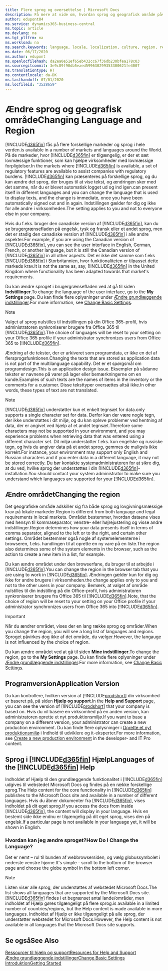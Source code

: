 ```yaml
---
title: Flere sprog og oversættelse | Microsoft Docs
description: Få mere at vide om, hvordan sprog og geografisk område påvirker din oplevelse i Business Central.
author: edupont04
ms.service: dynamics365-business-central
ms.topic: article
ms.devlang: na
ms.tgt_pltfrm: na
ms.workload: na
ms.search.keywords: language, locale, localization, culture, region, regional settings
ms.date: 06/17/2020
ms.author: edupont
ms.openlocfilehash: da2ea0e51ef65eb432cc67f36db230bfea178c03
ms.sourcegitcommit: 3e9c89f90db5eaed599630299353300621fe4007
ms.translationtype: HT
ms.contentlocale: da-DK
ms.lasthandoff: 07/01/2020
ms.locfileid: "3528659"
---
```

# <a name="changing-language-and-region"></a><span data-ttu-id="0c07c-103">Ændre sprog og geografisk område</span><span class="sxs-lookup"><span data-stu-id="0c07c-103">Changing Language and Region</span></span>

[!INCLUDE[d365fin](includes/d365fin_md.md)] <span data-ttu-id="0c07c-104">fås på flere forskellige markeder og sprog i hele verden.</span><span class="sxs-lookup"><span data-stu-id="0c07c-104">is available in a number of markets and languages around the World.</span></span> <span data-ttu-id="0c07c-105">På de markeder, hvor [!INCLUDE[d365fin](includes/d365fin_md.md)] er tilgængelig, er der et sæt lovmæssige funktioner, som kan hjælpe virksomheder med lovmæssige forpligtelser.</span><span class="sxs-lookup"><span data-stu-id="0c07c-105">In the markets where [!INCLUDE[d365fin](includes/d365fin_md.md)] is available, a set of regulatory features are available to assist companies with regulatory burdens.</span></span> [!INCLUDE[d365fin](includes/d365fin_md.md)] <span data-ttu-id="0c07c-106">kan præsenteres på forskellige sprog, og du kan ændre det sprog, der bruges til at vise tekst, og ændringen sker med det samme, når du er blevet automatisk logget ud og ind igen.</span><span class="sxs-lookup"><span data-stu-id="0c07c-106">can present itself in different languages and you can change the language that is used to display texts, and the change is immediate, once you have been automatically signed out and in again.</span></span> <span data-ttu-id="0c07c-107">Indstillingen gælder for dig og ikke for alle andre i virksomheden.</span><span class="sxs-lookup"><span data-stu-id="0c07c-107">The setting applies to you and not to everyone else in your company.</span></span>  

<span data-ttu-id="0c07c-108">Hvis du f.eks. bruger den canadiske version af [!INCLUDE[d365fin](includes/d365fin_md.md)], kan du se brugergrænsefladen på engelsk, tysk og fransk eller et andet sprog, men det er stadig den canadiske version af [!INCLUDE[d365fin](includes/d365fin_md.md)] i alle andre aspekter.</span><span class="sxs-lookup"><span data-stu-id="0c07c-108">For example, if you are using the Canadian version of [!INCLUDE[d365fin](includes/d365fin_md.md)], you can see the user interface in English, German, French, or another language, but it is still the Canadian version of [!INCLUDE[d365fin](includes/d365fin_md.md)] in all other aspects.</span></span> <span data-ttu-id="0c07c-109">Det er ikke det samme som f.eks [!INCLUDE[d365fin](includes/d365fin_md.md)] i Storbritannien, hvor funktionaliteten er tilpasset dette markeds krav.</span><span class="sxs-lookup"><span data-stu-id="0c07c-109">It is not the same as, say, [!INCLUDE[d365fin](includes/d365fin_md.md)] in the United Kingdom where functionality has been adapted towards that market's requirements.</span></span>  

<span data-ttu-id="0c07c-110">Du kan ændre sproget i brugergrænsefladen ved at gå til siden **Indstillinger**.</span><span class="sxs-lookup"><span data-stu-id="0c07c-110">To change the language of the user interface, go to the **My Settings** page.</span></span> <span data-ttu-id="0c07c-111">Du kan finde flere oplysninger under [Ændre grundlæggende indstillinger](ui-change-basic-settings.md#language).</span><span class="sxs-lookup"><span data-stu-id="0c07c-111">For more information, see [Change Basic Settings](ui-change-basic-settings.md#language).</span></span> 

> [!NOTE]  
> <span data-ttu-id="0c07c-112">Valget af sprog nulstilles til indstillingen på din Office 365-profil, hvis administratoren synkroniserer brugere fra Office 365 til [!INCLUDE[d365fin](includes/d365fin_md.md)].</span><span class="sxs-lookup"><span data-stu-id="0c07c-112">The choice of languages will be reset to your setting on your Office 365 profile if your administrator synchronizes users from Office 365 to [!INCLUDE[d365fin](includes/d365fin_md.md)].</span></span>

<span data-ttu-id="0c07c-113">Ændring af de tekster, der er arkiveret som programdata, er ikke en del af flersprogsfunktionen.</span><span class="sxs-lookup"><span data-stu-id="0c07c-113">Changing the texts that are stored as application data is not part of the multilanguage capability.</span></span> <span data-ttu-id="0c07c-114">Det er et spørgsmål om programdesign.</span><span class="sxs-lookup"><span data-stu-id="0c07c-114">This is an application design issue.</span></span> <span data-ttu-id="0c07c-115">Eksempler på sådanne tekster er navnene på varer på lager eller bemærkningerne om en kunde.</span><span class="sxs-lookup"><span data-stu-id="0c07c-115">Examples of such texts are the names of items in the inventory or the comments for a customer.</span></span> <span data-ttu-id="0c07c-116">Disse teksttyper oversættes altså ikke.</span><span class="sxs-lookup"><span data-stu-id="0c07c-116">In other words, these types of text are not translated.</span></span>  

> [!NOTE]  
> [!INCLUDE[d365fin](includes/d365fin_md.md)] <span data-ttu-id="0c07c-117">understøtter kun et enkelt tegnsæt for data.</span><span class="sxs-lookup"><span data-stu-id="0c07c-117">only supports a single character set for data.</span></span> <span data-ttu-id="0c07c-118">Derfor kan der være nogle tegn, der ikke understøttes i dit miljø, og du kan opleve problemer ved hentning af data, der er angivet ved hjælp af et andet tegnsæt.</span><span class="sxs-lookup"><span data-stu-id="0c07c-118">Therefore some characters may not be supported in your environment, and you may experience problems when retrieving data that was entered using a different character set.</span></span> <span data-ttu-id="0c07c-119">Dit miljø understøtter f.eks. kun engelske og russiske tegn, og hvis du angiver data på et andet sprog, gemmes de muligvis ikke korrekt.</span><span class="sxs-lookup"><span data-stu-id="0c07c-119">For instance, your environment may support only English and Russian characters and if you enter data in a different language, it may not be stored correctly.</span></span> <span data-ttu-id="0c07c-120">Du bør kontakte systemadministratoren for at sikre dig, at du ved, hvilke sprog der understøttes i din [!INCLUDE[d365fin](includes/d365fin_md.md)]-installation.</span><span class="sxs-lookup"><span data-stu-id="0c07c-120">You should contact your system administrator to make sure you understand which languages are supported for your [!INCLUDE[d365fin](includes/d365fin_md.md)].</span></span>  

## <a name="changing-the-region"></a><span data-ttu-id="0c07c-121">Ændre området</span><span class="sxs-lookup"><span data-stu-id="0c07c-121">Changing the region</span></span>
<span data-ttu-id="0c07c-122">Det geografiske område adskiller sig fra både sprog og lovgivningsmæssige krav på lokale markeder.</span><span class="sxs-lookup"><span data-stu-id="0c07c-122">Region is different from both language and legal requirements in local markets.</span></span> <span data-ttu-id="0c07c-123">Området bestemmer, hvordan dataene vises med hensyn til kommaseparator, venstre- eller højrejustering og visse andre indstillinger.</span><span class="sxs-lookup"><span data-stu-id="0c07c-123">Region determines how your data presents itself in terms of comma separator, aligned to the left or to the right, and certain other settings.</span></span> <span data-ttu-id="0c07c-124">Området bestemmer også nogle af systemelementerne i browseren, f.eks. handlingen til at oprette en ny vare på en liste.</span><span class="sxs-lookup"><span data-stu-id="0c07c-124">The region also determines some of the system elements in the browser, such as the action to create a new item in a list, for example.</span></span>  

<span data-ttu-id="0c07c-125">Du kan ændre området under den browserfane, du bruger til at arbejde i [!INCLUDE[d365fin](includes/d365fin_md.md)].</span><span class="sxs-lookup"><span data-stu-id="0c07c-125">You can change the region in the browser tab that you are using to work in [!INCLUDE[d365fin](includes/d365fin_md.md)].</span></span> <span data-ttu-id="0c07c-126">Ændringen gælder kun for dig og ikke for andre brugere i virksomheden.</span><span class="sxs-lookup"><span data-stu-id="0c07c-126">the change applies only to you and not to the other users in your company.</span></span>  <span data-ttu-id="0c07c-127">Bemærk, at valget af område nulstilles til din indstilling på din Office-profil, hvis administratoren synkroniserer brugere fra Office 365 til [!INCLUDE[d365fin](includes/d365fin_md.md)].</span><span class="sxs-lookup"><span data-stu-id="0c07c-127">Note, that the choice of region will be reset to your setting on your Office profile if your administrator synchronizes users from Office 365 into [!INCLUDE[d365fin](includes/d365fin_md.md)].</span></span>

> [!IMPORTANT]  
>  <span data-ttu-id="0c07c-128">Når du ændrer området, vises der en lang række sprog og områder.</span><span class="sxs-lookup"><span data-stu-id="0c07c-128">When you change the region, you will see a long list of languages and regions.</span></span> <span data-ttu-id="0c07c-129">Sproget påvirkes dog ikke af det område, du vælger.</span><span class="sxs-lookup"><span data-stu-id="0c07c-129">However, the langauge is not influenced by the choice of region.</span></span>  

<span data-ttu-id="0c07c-130">Du kan ændre området ved at gå til siden **Mine indstillinger**.</span><span class="sxs-lookup"><span data-stu-id="0c07c-130">To change the region, go to the **My Settings** page.</span></span> <span data-ttu-id="0c07c-131">Du kan finde flere oplysninger under [Ændre grundlæggende indstillinger](ui-change-basic-settings.md).</span><span class="sxs-lookup"><span data-stu-id="0c07c-131">For more information, see [Change Basic Settings](ui-change-basic-settings.md).</span></span>  

## <a name="application-version"></a><span data-ttu-id="0c07c-132">Programversion</span><span class="sxs-lookup"><span data-stu-id="0c07c-132">Application Version</span></span>

<span data-ttu-id="0c07c-133">Du kan kontrollere, hvilken version af [!INCLUDE[prodshort](includes/prodshort.md)] din virksomhed er baseret på, på siden **Hjælp og support**.</span><span class="sxs-lookup"><span data-stu-id="0c07c-133">In the **Help and Support** page, you can see the version of [!INCLUDE[prodshort](includes/prodshort.md)] that your company is based on.</span></span> <span data-ttu-id="0c07c-134">Hvis du vil basere en virksomhed på en anden version, kan administratoren oprette et nyt produktionsmiljø.</span><span class="sxs-lookup"><span data-stu-id="0c07c-134">If you want to base a company on a different version, your administrator can create a new production environment.</span></span> <span data-ttu-id="0c07c-135">Du kan finde flere oplysninger i [Oprette et nyt produktionsmiljø](/dynamics365/business-central/dev-itpro/administration/tenant-admin-center-environments#create-a-new-production-environment) i Indhold til udviklere og it-eksperter.</span><span class="sxs-lookup"><span data-stu-id="0c07c-135">For more information, see [Create a new production environment](/dynamics365/business-central/dev-itpro/administration/tenant-admin-center-environments#create-a-new-production-environment) in the developer- and IT Pro content.</span></span>  

## <a name="languages-of-the-d365fin-help"></a><span data-ttu-id="0c07c-136">Sprog i [!INCLUDE[d365fin](includes/d365fin_md.md)] Hjælp</span><span class="sxs-lookup"><span data-stu-id="0c07c-136">Languages of the [!INCLUDE[d365fin](includes/d365fin_md.md)] Help</span></span>
<span data-ttu-id="0c07c-137">Indholdet af Hjælp til den grundlæggende funktionalitet i [!INCLUDE[d365fin](includes/d365fin_md.md)] udgives til webstedet Microsoft Docs og findes på en række forskellige sprog.</span><span class="sxs-lookup"><span data-stu-id="0c07c-137">The Help content for the core functionality in [!INCLUDE[d365fin](includes/d365fin_md.md)] publishes to the Microsoft Docs site and available in a number of different languages.</span></span> <span data-ttu-id="0c07c-138">Hvis du åbner dokumenter fra [!INCLUDE[d365fin](includes/d365fin_md.md)], vises indholdet på dit eget sprog.</span><span class="sxs-lookup"><span data-stu-id="0c07c-138">If you access the docs from inside [!INCLUDE[d365fin](includes/d365fin_md.md)], the content will display in your language.</span></span> <span data-ttu-id="0c07c-139">Hvis en bestemt side ikke endnu er tilgængelig på dit eget sprog, vises den på engelsk.</span><span class="sxs-lookup"><span data-stu-id="0c07c-139">If a particular page is not available in your language yet, it will be shown in English.</span></span>

### <a name="how-do-i-change-the-language"></a><span data-ttu-id="0c07c-140">Hvordan kan jeg ændre sproget?</span><span class="sxs-lookup"><span data-stu-id="0c07c-140">How Do I Change the Language?</span></span>
<span data-ttu-id="0c07c-141">Det er nemt – rul til bunden af webbrowsersiden, og vælg globussymbolet i nederste venstre hjørne.</span><span class="sxs-lookup"><span data-stu-id="0c07c-141">It's simple - scroll to the bottom of the browser page and choose the globe symbol in the bottom left corner.</span></span>

> [!NOTE]  
> <span data-ttu-id="0c07c-142">Listen viser alle sprog, der understøttes af webstedet Microsoft Docs.</span><span class="sxs-lookup"><span data-stu-id="0c07c-142">The list shows all languages that are supported by the Microsoft Docs site.</span></span> [!INCLUDE[d365fin](includes/d365fin_md.md)] <span data-ttu-id="0c07c-143">findes i et begrænset antal lande/områder, men indholdet af Hjælp gøres tilgængeligt på flere sprog.</span><span class="sxs-lookup"><span data-stu-id="0c07c-143">is available in a limited number of countries/regions, but the Help content is made available in more languages.</span></span> <span data-ttu-id="0c07c-144">Indholdet af Hjælp er ikke tilgængeligt på alle sprog, der understøtter webstedet for Microsoft Docs.</span><span class="sxs-lookup"><span data-stu-id="0c07c-144">However, the Help content is not available in all languages that the Microsoft Docs site supports.</span></span>

## <a name="see-also"></a><span data-ttu-id="0c07c-145">Se også</span><span class="sxs-lookup"><span data-stu-id="0c07c-145">See Also</span></span>

[<span data-ttu-id="0c07c-146">Ressourcer til hjælp og support</span><span class="sxs-lookup"><span data-stu-id="0c07c-146">Resources for Help and Support</span></span>](product-help-and-support.md)  
[<span data-ttu-id="0c07c-147">Ændre grundlæggende indstillinger</span><span class="sxs-lookup"><span data-stu-id="0c07c-147">Change Basic Settings</span></span>](ui-change-basic-settings.md)  
[<span data-ttu-id="0c07c-148">Introduktion</span><span class="sxs-lookup"><span data-stu-id="0c07c-148">Getting Started</span></span>](product-get-started.md)  
